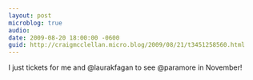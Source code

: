 ```yaml
---
layout: post
microblog: true
audio: 
date: 2009-08-20 18:00:00 -0600
guid: http://craigmcclellan.micro.blog/2009/08/21/t3451258560.html
---
```

I just tickets for me and @laurakfagan to see @paramore in November!
